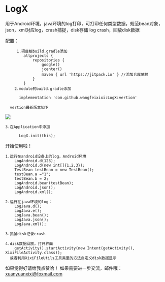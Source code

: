 # LogX
用于Android环境，java环境的log打印，可打印任何类型数据，规范bean对象，json，xml对应log，crash捕捉，disk存储 log crash，回放disk数据


配置： 

         1.项目根build.gradle添加
            allprojects {
                repositories {
                    google()
                    jcenter()
                    maven { url 'https://jitpack.io' } //添加仓库依赖
                }
            }
        2.module的build.gradle添加

          implementation 'com.github.wangfeixixi:LogX:vertion'
		  
	  vertion最新版本如下
[![](https://jitpack.io/v/wangfeixixi/LogX.svg)](https://jitpack.io/#wangfeixixi/LogX)

	3.在Application中添加
	
          LogX.init(this);

开始使用啦！


	1.运行在android设备上的log，Android环境
    	LogAndroid.d(123);
        LogAndroid.d(new int[]{1,2,3});
        TestBean testBean = new TestBean();
        testBean.a ="1";
        testBean.b = 2;
        LogAndroid.bean(testBean);
        LogAndroid.json();
        LogAndroid.xml();

	2.运行在java环境的log：
        LogJava.d();
        LogJava.e();
        LogJava.bean();
        LogJava.json();
        LogJava.xml();
		
	3.抓捕disk记录crash
        
	4.disk数据回放，打开界面
        getActivity().startActivity(new Intent(getActivity(), XixiFileActivity.class));
	  或者利用XixiFileUtils工具类里的方法自定义disk数据显示

如果觉得好请给我点赞哈！
如果需要进一步交流，邮件哦：xuanyuanxixi@foxmail.com
